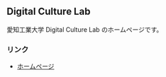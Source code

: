 ## Digital Culture Lab

愛知工業大学 Digital Culture Lab のホームページです。

### リンク

- [ホームページ](https://www.ogurilab.org)
